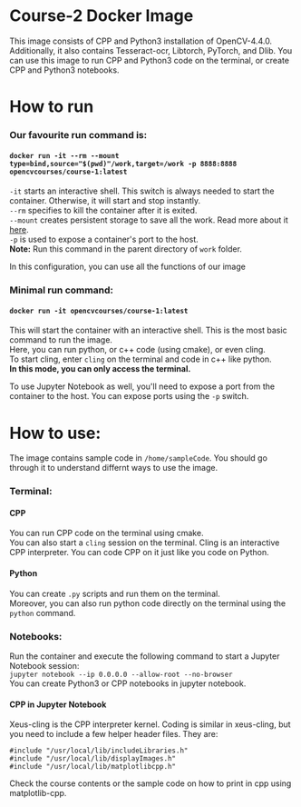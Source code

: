 # Course-2 Docker Image
This image consists of CPP and Python3 installation of OpenCV-4.4.0. Additionally, it also contains Tesseract-ocr, Libtorch, PyTorch, and Dlib. You can use this image to run CPP and Python3 code on the terminal, or create CPP and Python3 notebooks.

# How to run
### Our favourite run command is:
#### `docker run -it --rm --mount type=bind,source="$(pwd)"/work,target=/work -p 8888:8888 opencvcourses/course-1:latest`

`-it` starts an interactive shell. This switch is always needed to start the container. Otherwise, it will start and stop instantly.
<br>
`--rm` specifies to kill the container after it is exited.
<br>
`--mount` creates persistent storage to save all the work. Read more about it [here](https://docs.docker.com/storage/).
<br>
`-p` is used to expose a container's port to the host.
<br>
**Note:** Run this command in the parent directory of `work` folder.

In this configuration, you can use all the functions of our image

### Minimal run command:
#### `docker run -it opencvcourses/course-1:latest`

This will start the container with an interactive shell. This is the most basic command to run the image.
<br>
Here, you can run python, or c++ code (using cmake), or even cling. 
<br>
To start cling, enter `cling` on the terminal and code in c++ like python.
<br>
**In this mode, you can only access the terminal.**

To use Jupyter Notebook as well, you'll need to expose a port from the container to the host. You can expose ports using the `-p` switch.

# How to use:
The image contains sample code in `/home/sampleCode`. You should go through it to understand differnt ways to use the image.
### Terminal:
#### CPP
You can run CPP code on the terminal using cmake.<br>
You can also start a `cling` session on the terminal. Cling is an interactive CPP interpreter. You can code CPP on it just like you code on Python.
#### Python
You can create `.py` scripts and run them on the terminal.<br>
Moreover, you can also run python code directly on the terminal using the `python` command.
### Notebooks:
Run the container and execute the following command to start a Jupyter Notebook session:
<br>
`jupyter notebook --ip 0.0.0.0 --allow-root --no-browser`
<br>
You can create Python3 or CPP notebooks in jupyter notebook.
#### CPP in Jupyter Notebook
Xeus-cling is the CPP interpreter kernel. Coding is similar in xeus-cling, but you need to include a few helper header files. They are:
```
#include "/usr/local/lib/includeLibraries.h"
#include "/usr/local/lib/displayImages.h"
#include "/usr/local/lib/matplotlibcpp.h"
```
Check the course contents or the sample code on how to print in cpp using matplotlib-cpp.
